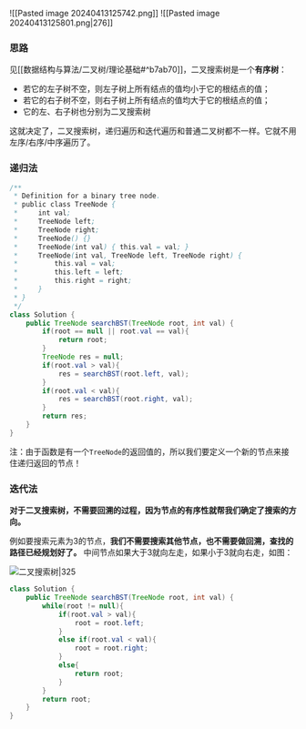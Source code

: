 ![[Pasted image 20240413125742.png]]
![[Pasted image 20240413125801.png|276]]

### 思路

见[[数据结构与算法/二叉树/理论基础#^b7ab70]]，二叉搜索树是一个**有序树**：

- 若它的左子树不空，则左子树上所有结点的值均小于它的根结点的值；
- 若它的右子树不空，则右子树上所有结点的值均大于它的根结点的值；
- 它的左、右子树也分别为二叉搜索树

这就决定了，二叉搜索树，递归遍历和迭代遍历和普通二叉树都不一样。它就不用左序/右序/中序遍历了。

### 递归法
```java
/**
 * Definition for a binary tree node.
 * public class TreeNode {
 *     int val;
 *     TreeNode left;
 *     TreeNode right;
 *     TreeNode() {}
 *     TreeNode(int val) { this.val = val; }
 *     TreeNode(int val, TreeNode left, TreeNode right) {
 *         this.val = val;
 *         this.left = left;
 *         this.right = right;
 *     }
 * }
 */
class Solution {
    public TreeNode searchBST(TreeNode root, int val) {
        if(root == null || root.val == val){
            return root;
        }
        TreeNode res = null; 
        if(root.val > val){
            res = searchBST(root.left, val);
        }
        if(root.val < val){
            res = searchBST(root.right, val);
        }
        return res;
    }
}
```

注：由于函数是有一个`TreeNode`的返回值的，所以我们要定义一个新的节点来接住递归返回的节点！

### 迭代法

**对于二叉搜索树，不需要回溯的过程，因为节点的有序性就帮我们确定了搜索的方向。**

例如要搜索元素为3的节点，**我们不需要搜索其他节点，也不需要做回溯，查找的路径已经规划好了。** 中间节点如果大于3就向左走，如果小于3就向右走，如图：

![二叉搜索树|325](https://code-thinking-1253855093.file.myqcloud.com/pics/20200812190213280.png)

```java
class Solution {
    public TreeNode searchBST(TreeNode root, int val) {
        while(root != null){
            if(root.val > val){
                root = root.left;
            }
            else if(root.val < val){
                root = root.right;
            }
            else{
                return root;
            }
        }
        return root;
    }
}
```
